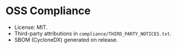 # OSS Compliance

- License: MIT.
- Third-party attributions in `compliance/THIRD_PARTY_NOTICES.txt`.
- SBOM (CycloneDX) generated on release.
